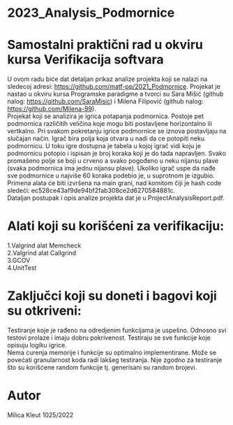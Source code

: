 # 2023_Analysis_Podmornice

# Samostalni praktični rad u okviru kursa Verifikacija softvara

U ovom radu biće dat detaljan prikaz analize projekta koji se nalazi na sledecoj adresi: 
https://github.com/matf-pp/2021_Podmornice.
Projekat je nastao u okviru kursa Programske paradigme a tvorci su Sara Mišić (github nalog: https://github.com/SaraMisic) i Milena Filipović (github nalog: https://github.com/Milena-99). \
Projekat koji se analizira je igrica potapanja podmornica. Postoje pet podmornica različitih veličina koje mogu biti postavljene horizontalno ili vertkalno.
Pri svakom pokretanju igrice podmornice se iznova postavljaju na slučajan način. Igrač bira polja koja otvara u nadi da ce potopiti neku podmornicu. U toku igre dostupna je tabela u kojoj igrač vidi koju je podmornicu potopio i ispisan je broj koraka koji je do tada napravljen. Svako promašeno polje se boji u crveno a svako pogođeno u neku nijansu plave (svaka podmornica ima jednu nijansu plave). Ukoliko igrač uspe da nađe sve podmornice u najviše 60 koraka podebio je, u suprotnom je izgubio.
Primena alata će biti izvršena na main grani, nad komitom čiji je
hash code sledeći: ec528ce43af9de94bf2fab308ce2d6270584881c. \
Dataljan postupak i opis analize projekta dat je u ProjectAnalysisReport.pdf. 

# Alati koji su korišćeni za verifikaciju:
1.Valgrind alat Memcheck \
2.Valgrind alat Callgrind \
3.GCOV  \
4.UnitTest  

# Zaključci koji su doneti i bagovi koji su otkriveni:
Testiranje koje je rađeno na odredjenim funkcijama je uspešno. Odnosno svi testovi prolaze i imaju dobru pokrivenost. Testiraju se sve funkcije koje opisuju logiku igrice.   \
Nema curenja memorije i funkcije su optimalno implementirane. Može se povećati granularnost koda radi lakšeg testiranja. Nije zgodno za testiranje što su korišćene random funkcije tj. generisani su random brojevi. 

# Autor
Milica Kleut 1025/2022 
